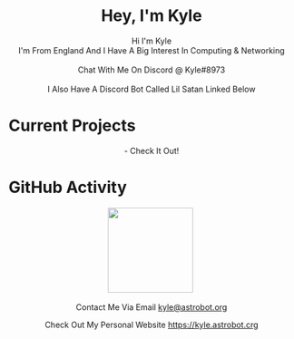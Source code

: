<center><h1>Hey, I'm Kyle</h1></center>
<p align="center">Hi I'm Kyle
<br>I'm From England And I Have A Big Interest In Computing & Networking
<br><br>Chat With Me On Discord @ Kyle#8973
<br><br>I Also Have A Discord Bot Called Lil Satan Linked Below</p>
<h1>Current Projects</h1>
<p align="center">
  <p align="center"👨‍💻SSH-Notifications - A Discord Webhook System For SSH Login Notifications <a href="https://github.com/Kyle8973/SSH-Notifications"> - Check It Out!</a></p>
 </p>
 
 <h1>GitHub Activity</h1>
 <p align="center">
   <img height="150px" src="https://github-readme-stats.vercel.app/api?username=Kyle8973&show_icons=true&count_private=true&theme=tokyonight" />&nbsp;
</p>

<p align="center">Contact Me Via Email <a href="mailto:kyle@astrobot.org">kyle@astrobot.org</a></p>
<p align="center">Check Out My Personal Website <a href="https://kyle.astrobot.org">https://kyle.astrobot.crg</a></p>
